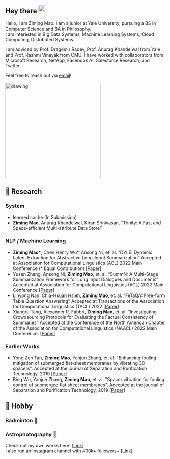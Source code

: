 ## Hey there <img src="https://media.giphy.com/media/hvRJCLFzcasrR4ia7z/giphy.gif" width="25px">
Hello, I am Ziming Mao. I am a junior at Yale University, pursuing a BS in Computer Science and BA in Philosophy.  
I am interested in Big Data Systems, Machine Learning Systems, Cloud Computing, Distributed Systems.   


I am adviced by Prof. Dragomir Radev, Prof. Anurag Khandelwal from Yale and Prof. Rashmi Vinayak from CMU. 
I have worked with collaborators from Microsoft Research, NetApp, Facebook AI, Salesforce Research, and Twitter. 


Feel free to reach out via [email](mailto:ziming.mao@yale.edu)!


<img src="https://i.pinimg.com/originals/e4/26/70/e426702edf874b181aced1e2fa5c6cde.gif" alt="drawing" width="300"/>

## 🌱 Research
### System
- learned cache (In Submission)
- <strong>Ziming Mao</strong>, Anurag Khandelwal, Kiran Srinivasan, “Trinity: A Fast and Space-efficient Multi-attribute Data Store”

### NLP / Machine Learning
* <strong>Ziming Mao*</strong>, Chen Henry Wu*, Ansong Ni, et. al. “DYLE: Dynamic Latent Extraction for Abstractive Long-Input Summarization” Accepted at Association for Computational Linguistics (ACL) 2022 Main Conference (* Equal Contribution) [[Paper](https://arxiv.org/abs/2110.08168)]
* Yusen Zhang, Ansong Ni, <strong>Ziming Mao</strong>, et. al. “SummN: A Multi-Stage Summarization Framework for Long Input Dialogues and Documents” Accepted at Association for Computational Linguistics (ACL) 2022 Main Conference [[Paper](https://arxiv.org/abs/2110.10150)]
* Linyong Nan, Chia-Hsuan Hsieh, <strong>Ziming Mao</strong>, et. al. “FeTaQA: Free-form Table Question Answering” Accepted at Transactions of the Association for Computational Linguistics (TACL) 2022 [[Paper](https://direct.mit.edu/tacl/article/doi/10.1162/tacl_a_00446/109273/FeTaQA-Free-form-Table-Question-Answering)]
* Xiangru Tang, Alexander R. Fabbri, <strong>Ziming Mao</strong>, et. al. “Investigating Crowdsourcing Protocols for Evaluating the Factual Consistency of Summaries” Accepted at the Conference of the North American Chapter of the Association for Computational Linguistics (NAACL) 2022 Main Conference. [[Paper](https://arxiv.org/abs/2109.09195)]
### Earlier Works
* Yong Zen Tan, <strong>Ziming Mao</strong>, Yanjun Zhang, et. al. "Enhancing fouling mitigation of submerged flat-sheet membranes by vibrating 3D-spacers". Accepted at the journal of Separation and Purification Technology, 2019 [[Paper](https://www.sciencedirect.com/science/article/pii/S1383586618333240)]
* Bing Wu, Yanjun Zhang, <strong>Ziming Mao</strong>, et. al. "Spacer vibration for fouling control of submerged flat sheet membranes". Accepted at the journal of Separation and Purification Technology, 2019 [[Paper](https://www.sciencedirect.com/science/article/pii/S1383586618319968)]

## 🔭 Hobby
### Badminton 🏸
### Astrophotography 🌌 
Check out my own works here! [[Link](https://www.instagram.com/ziming.astro/)]    
I also run an Instagram channel with 400k+ followers~ [[Link](https://www.instagram.com/the.astronomy.daily/)]


